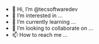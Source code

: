 - 👋 Hi, I’m @tecsoftwaredev
- 👀 I’m interested in ...
- 🌱 I’m currently learning ...
- 💞️ I’m looking to collaborate on ...
- 📫 How to reach me ...

<!---
tecsoftwaredev/tecsoftwaredev is a ✨ special ✨ repository because its `README.md` (this file) appears on your GitHub profile.
You can click the Preview link to take a look at your changes.
--->
